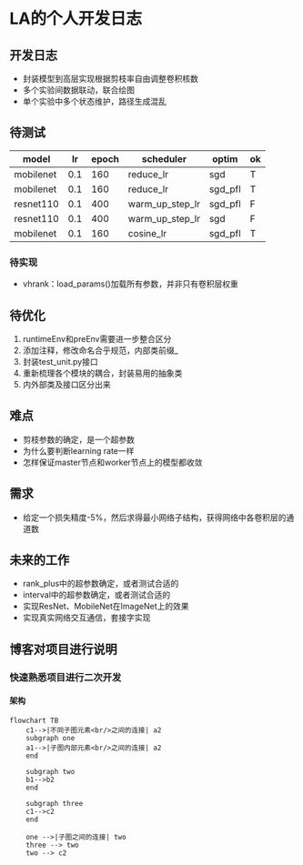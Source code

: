 # LA的个人开发日志

## 开发日志

+ 封装模型到高层实现根据剪枝率自由调整卷积核数
+ 多个实验间数据联动，联合绘图
+ 单个实验中多个状态维护，路径生成混乱

## 待测试

| model     | lr  | epoch | scheduler       | optim   | ok  |
|-----------|-----|-------|-----------------|---------|-----|
| mobilenet | 0.1 | 160   | reduce_lr       | sgd     | T   |
| mobilenet | 0.1 | 160   | reduce_lr       | sgd_pfl | T   |
| resnet110 | 0.1 | 400   | warm_up_step_lr | sgd_pfl | F   |
| resnet110 | 0.1 | 400   | warm_up_step_lr | sgd     | F   |
| mobilenet | 0.1 | 160   | cosine_lr       | sgd_pfl | T   |

### 待实现

+ vhrank：load_params()加载所有参数，并非只有卷积层权重


## 待优化

1. runtimeEnv和preEnv需要进一步整合区分
3. 添加注释，修改命名合乎规范，内部类前缀_
4. 封装test_unit.py接口
5. 重新梳理各个模块的耦合，封装易用的抽象类
6. 内外部类及接口区分出来


## 难点

+ 剪枝参数的确定，是一个超参数
+ 为什么要判断learning rate一样
+ 怎样保证master节点和worker节点上的模型都收敛

## 需求

+ 给定一个损失精度-5%，然后求得最小网络子结构，获得网络中各卷积层的通道数

## 未来的工作

+ rank_plus中的超参数确定，或者测试合适的
+ interval中的超参数确定，或者测试合适的
+ 实现ResNet、MobileNet在ImageNet上的效果
+ 实现真实网络交互通信，套接字实现

## 博客对项目进行说明
### 快速熟悉项目进行二次开发
#### 架构


```mermaid
flowchart TB
	c1-->|不同子图元素<br/>之间的连接| a2
    subgraph one
    a1-->|子图内部元素<br/>之间的连接| a2
    end
    
    subgraph two
    b1-->b2
    end
    
    subgraph three
    c1-->c2
    end
    
    one -->|子图之间的连接| two
    three --> two
    two --> c2
```


